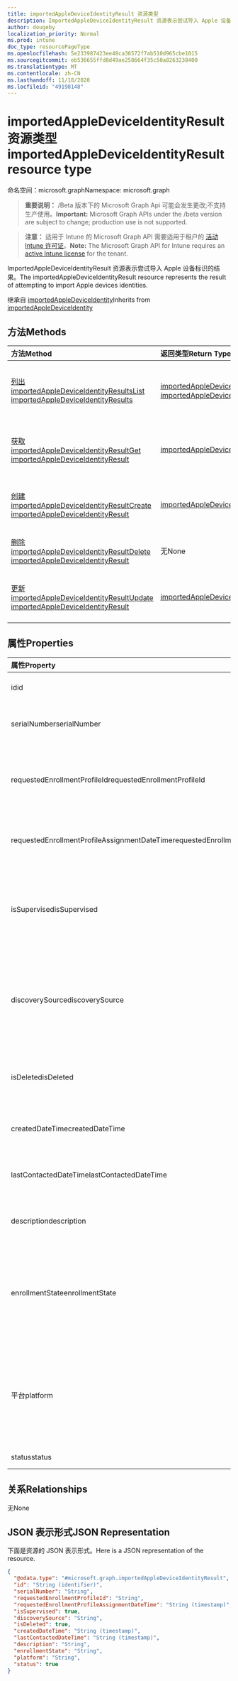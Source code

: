 ```yaml
---
title: importedAppleDeviceIdentityResult 资源类型
description: ImportedAppleDeviceIdentityResult 资源表示尝试导入 Apple 设备标识的结果。
author: dougeby
localization_priority: Normal
ms.prod: intune
doc_type: resourcePageType
ms.openlocfilehash: 5e233987423ee48ca36572f7ab510d965cbe1015
ms.sourcegitcommit: eb536655ffd8d49ae258664f35c50a8263238400
ms.translationtype: MT
ms.contentlocale: zh-CN
ms.lasthandoff: 11/18/2020
ms.locfileid: "49198148"
---
```

# <a name="importedappledeviceidentityresult-resource-type"></a><span data-ttu-id="c77c6-103">importedAppleDeviceIdentityResult 资源类型</span><span class="sxs-lookup"><span data-stu-id="c77c6-103">importedAppleDeviceIdentityResult resource type</span></span>

<span data-ttu-id="c77c6-104">命名空间：microsoft.graph</span><span class="sxs-lookup"><span data-stu-id="c77c6-104">Namespace: microsoft.graph</span></span>

> <span data-ttu-id="c77c6-105">**重要说明：** /Beta 版本下的 Microsoft Graph Api 可能会发生更改;不支持生产使用。</span><span class="sxs-lookup"><span data-stu-id="c77c6-105">**Important:** Microsoft Graph APIs under the /beta version are subject to change; production use is not supported.</span></span>

> <span data-ttu-id="c77c6-106">**注意：** 适用于 Intune 的 Microsoft Graph API 需要适用于租户的 [活动 Intune 许可证](https://go.microsoft.com/fwlink/?linkid=839381)。</span><span class="sxs-lookup"><span data-stu-id="c77c6-106">**Note:** The Microsoft Graph API for Intune requires an [active Intune license](https://go.microsoft.com/fwlink/?linkid=839381) for the tenant.</span></span>

<span data-ttu-id="c77c6-107">ImportedAppleDeviceIdentityResult 资源表示尝试导入 Apple 设备标识的结果。</span><span class="sxs-lookup"><span data-stu-id="c77c6-107">The importedAppleDeviceIdentityResult resource represents the result of attempting to import Apple devices identities.</span></span>


<span data-ttu-id="c77c6-108">继承自 [importedAppleDeviceIdentity](../resources/intune-enrollment-importedappledeviceidentity.md)</span><span class="sxs-lookup"><span data-stu-id="c77c6-108">Inherits from [importedAppleDeviceIdentity](../resources/intune-enrollment-importedappledeviceidentity.md)</span></span>

## <a name="methods"></a><span data-ttu-id="c77c6-109">方法</span><span class="sxs-lookup"><span data-stu-id="c77c6-109">Methods</span></span>
|<span data-ttu-id="c77c6-110">方法</span><span class="sxs-lookup"><span data-stu-id="c77c6-110">Method</span></span>|<span data-ttu-id="c77c6-111">返回类型</span><span class="sxs-lookup"><span data-stu-id="c77c6-111">Return Type</span></span>|<span data-ttu-id="c77c6-112">说明</span><span class="sxs-lookup"><span data-stu-id="c77c6-112">Description</span></span>|
|:---|:---|:---|
|[<span data-ttu-id="c77c6-113">列出 importedAppleDeviceIdentityResults</span><span class="sxs-lookup"><span data-stu-id="c77c6-113">List importedAppleDeviceIdentityResults</span></span>](../api/intune-enrollment-importedappledeviceidentityresult-list.md)|<span data-ttu-id="c77c6-114">[importedAppleDeviceIdentityResult](../resources/intune-enrollment-importedappledeviceidentityresult.md) 集合</span><span class="sxs-lookup"><span data-stu-id="c77c6-114">[importedAppleDeviceIdentityResult](../resources/intune-enrollment-importedappledeviceidentityresult.md) collection</span></span>|<span data-ttu-id="c77c6-115">列出 [importedAppleDeviceIdentityResult](../resources/intune-enrollment-importedappledeviceidentityresult.md) 对象的属性和关系。</span><span class="sxs-lookup"><span data-stu-id="c77c6-115">List properties and relationships of the [importedAppleDeviceIdentityResult](../resources/intune-enrollment-importedappledeviceidentityresult.md) objects.</span></span>|
|[<span data-ttu-id="c77c6-116">获取 importedAppleDeviceIdentityResult</span><span class="sxs-lookup"><span data-stu-id="c77c6-116">Get importedAppleDeviceIdentityResult</span></span>](../api/intune-enrollment-importedappledeviceidentityresult-get.md)|[<span data-ttu-id="c77c6-117">importedAppleDeviceIdentityResult</span><span class="sxs-lookup"><span data-stu-id="c77c6-117">importedAppleDeviceIdentityResult</span></span>](../resources/intune-enrollment-importedappledeviceidentityresult.md)|<span data-ttu-id="c77c6-118">读取 [importedAppleDeviceIdentityResult](../resources/intune-enrollment-importedappledeviceidentityresult.md) 对象的属性和关系。</span><span class="sxs-lookup"><span data-stu-id="c77c6-118">Read properties and relationships of the [importedAppleDeviceIdentityResult](../resources/intune-enrollment-importedappledeviceidentityresult.md) object.</span></span>|
|[<span data-ttu-id="c77c6-119">创建 importedAppleDeviceIdentityResult</span><span class="sxs-lookup"><span data-stu-id="c77c6-119">Create importedAppleDeviceIdentityResult</span></span>](../api/intune-enrollment-importedappledeviceidentityresult-create.md)|[<span data-ttu-id="c77c6-120">importedAppleDeviceIdentityResult</span><span class="sxs-lookup"><span data-stu-id="c77c6-120">importedAppleDeviceIdentityResult</span></span>](../resources/intune-enrollment-importedappledeviceidentityresult.md)|<span data-ttu-id="c77c6-121">创建新的 [importedAppleDeviceIdentityResult](../resources/intune-enrollment-importedappledeviceidentityresult.md) 对象。</span><span class="sxs-lookup"><span data-stu-id="c77c6-121">Create a new [importedAppleDeviceIdentityResult](../resources/intune-enrollment-importedappledeviceidentityresult.md) object.</span></span>|
|[<span data-ttu-id="c77c6-122">删除 importedAppleDeviceIdentityResult</span><span class="sxs-lookup"><span data-stu-id="c77c6-122">Delete importedAppleDeviceIdentityResult</span></span>](../api/intune-enrollment-importedappledeviceidentityresult-delete.md)|<span data-ttu-id="c77c6-123">无</span><span class="sxs-lookup"><span data-stu-id="c77c6-123">None</span></span>|<span data-ttu-id="c77c6-124">删除 [importedAppleDeviceIdentityResult](../resources/intune-enrollment-importedappledeviceidentityresult.md)。</span><span class="sxs-lookup"><span data-stu-id="c77c6-124">Deletes a [importedAppleDeviceIdentityResult](../resources/intune-enrollment-importedappledeviceidentityresult.md).</span></span>|
|[<span data-ttu-id="c77c6-125">更新 importedAppleDeviceIdentityResult</span><span class="sxs-lookup"><span data-stu-id="c77c6-125">Update importedAppleDeviceIdentityResult</span></span>](../api/intune-enrollment-importedappledeviceidentityresult-update.md)|[<span data-ttu-id="c77c6-126">importedAppleDeviceIdentityResult</span><span class="sxs-lookup"><span data-stu-id="c77c6-126">importedAppleDeviceIdentityResult</span></span>](../resources/intune-enrollment-importedappledeviceidentityresult.md)|<span data-ttu-id="c77c6-127">更新 [importedAppleDeviceIdentityResult](../resources/intune-enrollment-importedappledeviceidentityresult.md) 对象的属性。</span><span class="sxs-lookup"><span data-stu-id="c77c6-127">Update the properties of a [importedAppleDeviceIdentityResult](../resources/intune-enrollment-importedappledeviceidentityresult.md) object.</span></span>|

## <a name="properties"></a><span data-ttu-id="c77c6-128">属性</span><span class="sxs-lookup"><span data-stu-id="c77c6-128">Properties</span></span>
|<span data-ttu-id="c77c6-129">属性</span><span class="sxs-lookup"><span data-stu-id="c77c6-129">Property</span></span>|<span data-ttu-id="c77c6-130">类型</span><span class="sxs-lookup"><span data-stu-id="c77c6-130">Type</span></span>|<span data-ttu-id="c77c6-131">说明</span><span class="sxs-lookup"><span data-stu-id="c77c6-131">Description</span></span>|
|:---|:---|:---|
|<span data-ttu-id="c77c6-132">id</span><span class="sxs-lookup"><span data-stu-id="c77c6-132">id</span></span>|<span data-ttu-id="c77c6-133">String</span><span class="sxs-lookup"><span data-stu-id="c77c6-133">String</span></span>|<span data-ttu-id="c77c6-134">实体的键。</span><span class="sxs-lookup"><span data-stu-id="c77c6-134">Key of the entity.</span></span> <span data-ttu-id="c77c6-135">继承自 [importedAppleDeviceIdentity](../resources/intune-enrollment-importedappledeviceidentity.md)</span><span class="sxs-lookup"><span data-stu-id="c77c6-135">Inherited from [importedAppleDeviceIdentity](../resources/intune-enrollment-importedappledeviceidentity.md)</span></span>|
|<span data-ttu-id="c77c6-136">serialNumber</span><span class="sxs-lookup"><span data-stu-id="c77c6-136">serialNumber</span></span>|<span data-ttu-id="c77c6-137">String</span><span class="sxs-lookup"><span data-stu-id="c77c6-137">String</span></span>|<span data-ttu-id="c77c6-138">继承自[importedAppleDeviceIdentity](../resources/intune-enrollment-importedappledeviceidentity.md)的设备序列号</span><span class="sxs-lookup"><span data-stu-id="c77c6-138">Device serial number Inherited from [importedAppleDeviceIdentity](../resources/intune-enrollment-importedappledeviceidentity.md)</span></span>|
|<span data-ttu-id="c77c6-139">requestedEnrollmentProfileId</span><span class="sxs-lookup"><span data-stu-id="c77c6-139">requestedEnrollmentProfileId</span></span>|<span data-ttu-id="c77c6-140">String</span><span class="sxs-lookup"><span data-stu-id="c77c6-140">String</span></span>|<span data-ttu-id="c77c6-141">注册配置文件 Id 管理员旨在在继承自[importedAppleDeviceIdentity](../resources/intune-enrollment-importedappledeviceidentity.md)的下一个注册过程中应用于设备</span><span class="sxs-lookup"><span data-stu-id="c77c6-141">Enrollment profile Id admin intends to apply to the device during next enrollment Inherited from [importedAppleDeviceIdentity](../resources/intune-enrollment-importedappledeviceidentity.md)</span></span>|
|<span data-ttu-id="c77c6-142">requestedEnrollmentProfileAssignmentDateTime</span><span class="sxs-lookup"><span data-stu-id="c77c6-142">requestedEnrollmentProfileAssignmentDateTime</span></span>|<span data-ttu-id="c77c6-143">DateTimeOffset</span><span class="sxs-lookup"><span data-stu-id="c77c6-143">DateTimeOffset</span></span>|<span data-ttu-id="c77c6-144">将时间注册配置文件分配给继承自[importedAppleDeviceIdentity](../resources/intune-enrollment-importedappledeviceidentity.md)的设备</span><span class="sxs-lookup"><span data-stu-id="c77c6-144">The time enrollment profile was assigned to the device Inherited from [importedAppleDeviceIdentity](../resources/intune-enrollment-importedappledeviceidentity.md)</span></span>|
|<span data-ttu-id="c77c6-145">isSupervised</span><span class="sxs-lookup"><span data-stu-id="c77c6-145">isSupervised</span></span>|<span data-ttu-id="c77c6-146">Boolean</span><span class="sxs-lookup"><span data-stu-id="c77c6-146">Boolean</span></span>|<span data-ttu-id="c77c6-147">指示 Apple 设备是否受到监督。</span><span class="sxs-lookup"><span data-stu-id="c77c6-147">Indicates if the Apple device is supervised.</span></span> <span data-ttu-id="c77c6-148">有关详细信息，请参阅 https://support.apple.com/HT202837 从[importedAppleDeviceIdentity](../resources/intune-enrollment-importedappledeviceidentity.md)继承</span><span class="sxs-lookup"><span data-stu-id="c77c6-148">More information is at: https://support.apple.com/HT202837 Inherited from [importedAppleDeviceIdentity](../resources/intune-enrollment-importedappledeviceidentity.md)</span></span>|
|<span data-ttu-id="c77c6-149">discoverySource</span><span class="sxs-lookup"><span data-stu-id="c77c6-149">discoverySource</span></span>|[<span data-ttu-id="c77c6-150">discoverySource</span><span class="sxs-lookup"><span data-stu-id="c77c6-150">discoverySource</span></span>](../resources/intune-enrollment-discoverysource.md)|<span data-ttu-id="c77c6-151">Apple 设备发现源。</span><span class="sxs-lookup"><span data-stu-id="c77c6-151">Apple device discovery source.</span></span> <span data-ttu-id="c77c6-152">继承自 [importedAppleDeviceIdentity](../resources/intune-enrollment-importedappledeviceidentity.md)。</span><span class="sxs-lookup"><span data-stu-id="c77c6-152">Inherited from [importedAppleDeviceIdentity](../resources/intune-enrollment-importedappledeviceidentity.md).</span></span> <span data-ttu-id="c77c6-153">可取值为：`unknown`、`adminImport`、`deviceEnrollmentProgram`。</span><span class="sxs-lookup"><span data-stu-id="c77c6-153">Possible values are: `unknown`, `adminImport`, `deviceEnrollmentProgram`.</span></span>|
|<span data-ttu-id="c77c6-154">isDeleted</span><span class="sxs-lookup"><span data-stu-id="c77c6-154">isDeleted</span></span>|<span data-ttu-id="c77c6-155">Boolean</span><span class="sxs-lookup"><span data-stu-id="c77c6-155">Boolean</span></span>|<span data-ttu-id="c77c6-156">指示是否从[ImportedAppleDeviceIdentity](../resources/intune-enrollment-importedappledeviceidentity.md)继承的 Apple Business Manager 中删除设备</span><span class="sxs-lookup"><span data-stu-id="c77c6-156">Indicates if the device is deleted from Apple Business Manager Inherited from [importedAppleDeviceIdentity](../resources/intune-enrollment-importedappledeviceidentity.md)</span></span>|
|<span data-ttu-id="c77c6-157">createdDateTime</span><span class="sxs-lookup"><span data-stu-id="c77c6-157">createdDateTime</span></span>|<span data-ttu-id="c77c6-158">DateTimeOffset</span><span class="sxs-lookup"><span data-stu-id="c77c6-158">DateTimeOffset</span></span>|<span data-ttu-id="c77c6-159">从[ImportedAppleDeviceIdentity](../resources/intune-enrollment-importedappledeviceidentity.md)继承的设备的创建日期时间</span><span class="sxs-lookup"><span data-stu-id="c77c6-159">Created Date Time of the device Inherited from [importedAppleDeviceIdentity](../resources/intune-enrollment-importedappledeviceidentity.md)</span></span>|
|<span data-ttu-id="c77c6-160">lastContactedDateTime</span><span class="sxs-lookup"><span data-stu-id="c77c6-160">lastContactedDateTime</span></span>|<span data-ttu-id="c77c6-161">DateTimeOffset</span><span class="sxs-lookup"><span data-stu-id="c77c6-161">DateTimeOffset</span></span>|<span data-ttu-id="c77c6-162">从[ImportedAppleDeviceIdentity](../resources/intune-enrollment-importedappledeviceidentity.md)继承的设备的上次联系日期时间</span><span class="sxs-lookup"><span data-stu-id="c77c6-162">Last Contacted Date Time of the device Inherited from [importedAppleDeviceIdentity](../resources/intune-enrollment-importedappledeviceidentity.md)</span></span>|
|<span data-ttu-id="c77c6-163">description</span><span class="sxs-lookup"><span data-stu-id="c77c6-163">description</span></span>|<span data-ttu-id="c77c6-164">String</span><span class="sxs-lookup"><span data-stu-id="c77c6-164">String</span></span>|<span data-ttu-id="c77c6-165">从[ImportedAppleDeviceIdentity](../resources/intune-enrollment-importedappledeviceidentity.md)继承的设备的说明</span><span class="sxs-lookup"><span data-stu-id="c77c6-165">The description of the device Inherited from [importedAppleDeviceIdentity](../resources/intune-enrollment-importedappledeviceidentity.md)</span></span>|
|<span data-ttu-id="c77c6-166">enrollmentState</span><span class="sxs-lookup"><span data-stu-id="c77c6-166">enrollmentState</span></span>|[<span data-ttu-id="c77c6-167">enrollmentState</span><span class="sxs-lookup"><span data-stu-id="c77c6-167">enrollmentState</span></span>](../resources/intune-shared-enrollmentstate.md)|<span data-ttu-id="c77c6-168">Intune 中的设备的状态继承自 [importedAppleDeviceIdentity](../resources/intune-enrollment-importedappledeviceidentity.md)。</span><span class="sxs-lookup"><span data-stu-id="c77c6-168">The state of the device in Intune Inherited from [importedAppleDeviceIdentity](../resources/intune-enrollment-importedappledeviceidentity.md).</span></span> <span data-ttu-id="c77c6-169">可取值为：`unknown`、`enrolled`、`pendingReset`、`failed`、`notContacted`、`blocked`。</span><span class="sxs-lookup"><span data-stu-id="c77c6-169">Possible values are: `unknown`, `enrolled`, `pendingReset`, `failed`, `notContacted`, `blocked`.</span></span>|
|<span data-ttu-id="c77c6-170">平台</span><span class="sxs-lookup"><span data-stu-id="c77c6-170">platform</span></span>|[<span data-ttu-id="c77c6-171">平台</span><span class="sxs-lookup"><span data-stu-id="c77c6-171">platform</span></span>](../resources/intune-enrollment-platform.md)|<span data-ttu-id="c77c6-172">设备的平台。</span><span class="sxs-lookup"><span data-stu-id="c77c6-172">The platform of the Device.</span></span> <span data-ttu-id="c77c6-173">继承自 [importedAppleDeviceIdentity](../resources/intune-enrollment-importedappledeviceidentity.md)。</span><span class="sxs-lookup"><span data-stu-id="c77c6-173">Inherited from [importedAppleDeviceIdentity](../resources/intune-enrollment-importedappledeviceidentity.md).</span></span> <span data-ttu-id="c77c6-174">可取值为：`unknown`、`ios`、`android`、`windows`、`windowsMobile`、`macOS`。</span><span class="sxs-lookup"><span data-stu-id="c77c6-174">Possible values are: `unknown`, `ios`, `android`, `windows`, `windowsMobile`, `macOS`.</span></span>|
|<span data-ttu-id="c77c6-175">status</span><span class="sxs-lookup"><span data-stu-id="c77c6-175">status</span></span>|<span data-ttu-id="c77c6-176">Boolean</span><span class="sxs-lookup"><span data-stu-id="c77c6-176">Boolean</span></span>|<span data-ttu-id="c77c6-177">导入的设备标识的状态</span><span class="sxs-lookup"><span data-stu-id="c77c6-177">Status of imported device identity</span></span>|

## <a name="relationships"></a><span data-ttu-id="c77c6-178">关系</span><span class="sxs-lookup"><span data-stu-id="c77c6-178">Relationships</span></span>
<span data-ttu-id="c77c6-179">无</span><span class="sxs-lookup"><span data-stu-id="c77c6-179">None</span></span>

## <a name="json-representation"></a><span data-ttu-id="c77c6-180">JSON 表示形式</span><span class="sxs-lookup"><span data-stu-id="c77c6-180">JSON Representation</span></span>
<span data-ttu-id="c77c6-181">下面是资源的 JSON 表示形式。</span><span class="sxs-lookup"><span data-stu-id="c77c6-181">Here is a JSON representation of the resource.</span></span>
<!-- {
  "blockType": "resource",
  "keyProperty": "id",
  "@odata.type": "microsoft.graph.importedAppleDeviceIdentityResult"
}
-->
``` json
{
  "@odata.type": "#microsoft.graph.importedAppleDeviceIdentityResult",
  "id": "String (identifier)",
  "serialNumber": "String",
  "requestedEnrollmentProfileId": "String",
  "requestedEnrollmentProfileAssignmentDateTime": "String (timestamp)",
  "isSupervised": true,
  "discoverySource": "String",
  "isDeleted": true,
  "createdDateTime": "String (timestamp)",
  "lastContactedDateTime": "String (timestamp)",
  "description": "String",
  "enrollmentState": "String",
  "platform": "String",
  "status": true
}
```




